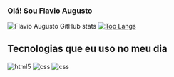 ### Olá! Sou Flavio Augusto

![Flavio Augusto GitHub stats](https://github-readme-stats.vercel.app/api?username=Flavio-afs&show_icons=true&theme=dracula)
[![Top Langs](https://github-readme-stats.vercel.app/api/top-langs/?username=Flavio-afs)](https://github.com/anuraghazra/github-readme-stats)
## Tecnologias que eu uso no meu dia

<div style="display: inline_block">
  <img align="center" alt="html5" src="https://img.shields.io/badge/HTML5-E34F26?style=for-the-badge&logo=html5&logoColor=white" />
  <img align="center" alt="css" src="https://img.shields.io/badge/CSS-239120?&style=for-the-badge&logo=css3&logoColor=white" />
  <img align="center" alt="css" src="https://img.shields.io/badge/Python-3776AB?style=for-the-badge&logo=python&logoColor=white" />
  
  
  
</div><br/>
